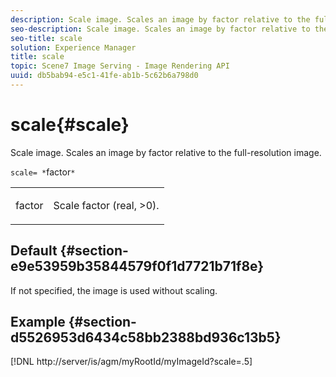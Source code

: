 ```yaml
---
description: Scale image. Scales an image by factor relative to the full-resolution image.
seo-description: Scale image. Scales an image by factor relative to the full-resolution image.
seo-title: scale
solution: Experience Manager
title: scale
topic: Scene7 Image Serving - Image Rendering API
uuid: db5bab94-e5c1-41fe-ab1b-5c62b6a798d0
---
```


# scale{#scale}

Scale image. Scales an image by factor relative to the full-resolution image.

 `scale= *`factor`*`

<table id="simpletable_AC0974B79E064BA99C1F76461BDE808A"> 
 <tr class="strow"> 
  <td class="stentry"> <p><span class="codeph"> <span class="varname"> factor</span></span> </p> </td> 
  <td class="stentry"> <p>Scale factor (real, &gt;0). </p></td> 
 </tr> 
</table>

## Default {#section-e9e53959b35844579f0f1d7721b71f8e}

If not specified, the image is used without scaling.

## Example {#section-d5526953d6434c58bb2388bd936c13b5}

[!DNL http://server/is/agm/myRootId/myImageId?scale=.5] 
